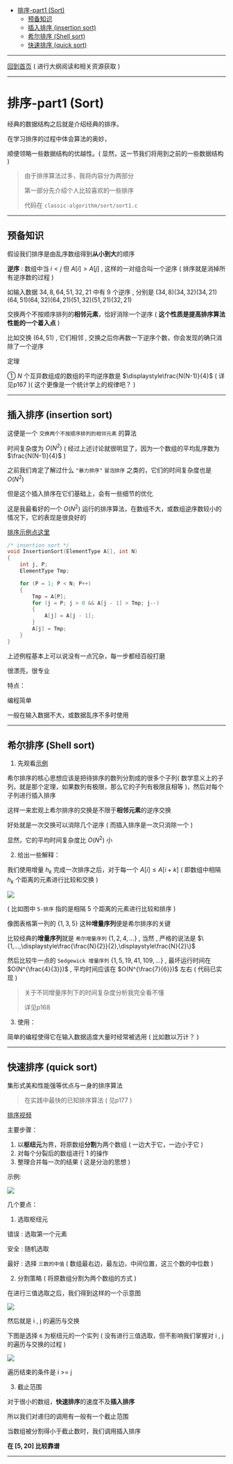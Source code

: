 - [排序-part1 (Sort)](#排序-part1-sort)
  - [预备知识](#预备知识)
  - [插入排序 (insertion sort)](#插入排序-insertion-sort)
  - [希尔排序 (Shell sort)](#希尔排序-shell-sort)
  - [快速排序 (quick sort)](#快速排序-quick-sort)

---

[回到首页](https://zhuanlan.zhihu.com/p/440338367) ( 进行大纲阅读和相关资源获取 )

---

# 排序-part1 (Sort) 
经典的数据结构之后就是介绍经典的排序。

在学习排序的过程中体会算法的奥妙，

顺便领略一些数据结构的优越性。( 显然，这一节我们将用到之前的一些数据结构 )

> 由于排序算法过多，我将内容分为两部分
> 
> 第一部分先介绍个人比较喜欢的一些排序
> 
> 代码在 `classic-algorithm/sort/sort1.c`

---

## 预备知识
假设我们排序是由乱序数组得到**从小到大**的顺序

**逆序** : 数组中当 $i<j$ 但 $A[i]>A[j]$ , 这样的一对组合叫一个逆序 ( 排序就是消掉所有逆序数的过程 )

如输入数据 $34,8,64,51,32,21$ 中有 $9$ 个逆序 , 分别是 $(34,8)(34,32)(34,21)(64,51)(64,32)(64,21)(51,32)(51,21)(32,21)$

交换两个不按顺序排列的**相邻元素**，恰好消除一个逆序 ( **这个性质是提高排序算法性能的一个着入点** )

比如交换 $(64,51)$ , 它们相邻 , 交换之后你再数一下逆序个数，你会发现的确只消除了一个逆序

定理

① $N$ 个互异数组成的数组的平均逆序数是 $\displaystyle\frac{N(N-1)}{4}$ ( 详见p167 )( 这个更像是一个统计学上的规律吧？ )
 
---

## 插入排序 (insertion sort)
这便是一个 `交换两个不按顺序排列的相邻元素` 的算法

时间复杂度为 $O(N^2)$ ( 经过上述讨论就很明显了，因为一个数组的平均乱序数为 $\frac{N(N-1)}{4}$ )

之前我们肯定了解过什么 `"暴力排序"` `冒泡排序` 之类的，它们的时间复杂度也是 $O(N^2)$

但是这个插入排序在它们基础上，会有一些细节的优化

这是我最看好的一个 $O(N^2)$ 运行的排序算法，在数组不大，或数组逆序数较小的情况下，它的表现是很良好的

[排序示例点这里](https://www.bilibili.com/video/BV1Ck4y1B7N4?from=search&seid=6896925118381494444&spm_id_from=333.337.0.0)

```c
/* insertion sort */
void InsertionSort(ElementType A[], int N)
{
    int j, P;
    ElementType Tmp;

    for (P = 1; P < N; P++)
    {
        Tmp = A[P];
        for (j = P; j > 0 && A[j - 1] > Tmp; j--)
        {
            A[j] = A[j - 1];
        }
        A[j] = Tmp;
    }
}
```

上述例程基本上可以说没有一点冗杂，每一步都经百般打磨

很漂亮，很专业

特点：

编程简单

一般在输入数据不大，或数据乱序不多时使用

---

## 希尔排序 (Shell sort)
1. 先观看[示例](https://www.bilibili.com/video/BV1vA411u7cT?from=search&seid=9522831910702664624&spm_id_from=333.337.0.0)

希尔排序的核心思想应该是把待排序的数列分割成的很多个子列( 数学意义上的子列，就是那个定理，如果数列有极限，那么它的子列有极限且相等 )，然后对每个子列进行插入排序

这样一来宏观上希尔排序的交换是不限于**相邻元素**的逆序交换

好处就是一次交换可以消除几个逆序 ( 而插入排序是一次只消除一个 )

显然，它的平均时间复杂度比 $O(N^2)$ 小

2. 给出一些解释：

我们使用增量 $h_k$ 完成一次排序之后，对于每一个 $A[i]\leq A[i+k]$ ( 即数组中相隔 $h_k$ 个距离的元素进行比较和交换 )

![](image/2021-12-11-17-54-45.png)

( 比如图中 `5-排序` 指的是相隔 5 个距离的元素进行比较和排序 )

像图表格第一列的 $\{1,3,5\}$ 这种**增量序列**便是希尔排序的关键

比较经典的**增量序列**就是 `希尔增量序列` $\{1,2,4,...\}$ , 当然 , 严格的说法是 $\{1,...,\displaystyle\frac{\frac{N}{2}}{2},\displaystyle\frac{N}{2}\}$

然后比较牛一点的 `Sedgewick 增量序列` $\{1,5,19,41,109,...\}$ , 最坏运行时间在 $O(N^{\frac{4}{3}})$ , 平均时间应该在 $O(N^{\frac{7}{6}})$ 左右 ( 代码已实现 )

> 关于不同增量序列下的时间复杂度分析我完全看不懂
> 
> 详见p168

3. 使用：

简单的编程使得它在输入数据适度大量时经常被选用 ( 比如数以万计？ )

---

## 快速排序 (quick sort)
集形式美和性能强等优点与一身的排序算法

> 在实践中最快的已知排序算法 ( 见p177 )

[排序视频](https://www.bilibili.com/video/BV1Ft41197RF?from=search&seid=1676751729438650730)

主要步骤：
1. 以**枢纽元**为界，将原数组**分割**为两个数组 ( 一边大于它，一边小于它 )
2. 对每个分裂后的数组进行 1 的操作
3. 整理合并每一次的结果
( 这是分治的思想 )

示例:

![](image/2021-12-11-18-48-15.png)


几个要点：
1. 选取枢纽元
   
错误 : 选取第一个元素

安全 : 随机选取

最好 : 选择 `三数的中值` ( 数组最右边，最左边，中间位置，这三个数的中位数 )

2. 分割策略 ( 将原数组分割为两个数组的方式 )

在进行三值选取之后，我们得到这样的一个示意图

![](image/2021-12-13-14-54-58.png)

然后就是 i , j 的遍历与交换

下图是选择 `6` 为枢纽元的一个实列 ( 没有进行三值选取，但不影响我们掌握对 i , j 的遍历与交换的过程 )

![](image/2021-12-13-15-17-36.png)

遍历结束的条件是 i >= j

3. 截止范围

对于很小的数组，**快速排序**的速度不及**插入排序**

所以我们对递归的调用有一般有一个截止范围

当数组被分割得小于截止数时，我们调用插入排序

**在 $[5,20]$ 比较靠谱**

---
